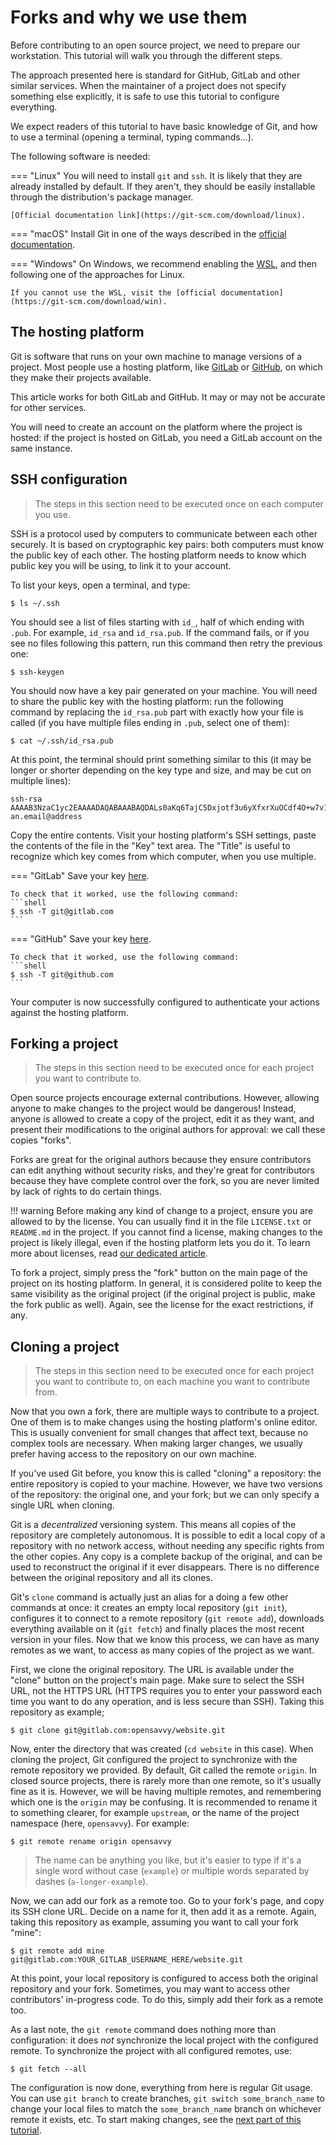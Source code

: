 # Forks and why we use them

Before contributing to an open source project, we need to prepare our workstation.
This tutorial will walk you through the different steps.

The approach presented here is standard for GitHub, GitLab and other similar services.
When the maintainer of a project does not specify something else explicitly, it is safe to use this tutorial to configure everything.

We expect readers of this tutorial to have basic knowledge of Git, and how to use a terminal (opening a terminal, typing commands…). 

The following software is needed:

=== "Linux"
    You will need to install `git` and `ssh`. It is likely that they are already installed by default. If they aren't, they should be easily installable through the distribution's package manager.

    [Official documentation link](https://git-scm.com/download/linux).

=== "macOS"
    Install Git in one of the ways described in the [official documentation](https://git-scm.com/download/mac).

=== "Windows"
    On Windows, we recommend enabling the [WSL](https://learn.microsoft.com/en-us/windows/wsl/install), and then following one of the approaches for Linux.

    If you cannot use the WSL, visit the [official documentation](https://git-scm.com/download/win).

## The hosting platform

Git is software that runs on your own machine to manage versions of a project.
Most people use a hosting platform, like [GitLab](https://about.gitlab.com/) or [GitHub](https://github.com/), on which they make their projects available.

This article works for both GitLab and GitHub. It may or may not be accurate for other services.

You will need to create an account on the platform where the project is hosted: if the project is hosted on GitLab, you need a GitLab account on the same instance.

## SSH configuration

> The steps in this section need to be executed once on each computer you use.

SSH is a protocol used by computers to communicate between each other securely. It is based on cryptographic key pairs: both computers must know the public key of each other. The hosting platform needs to know which public key you will be using, to link it to your account.

To list your keys, open a terminal, and type:
```shell
$ ls ~/.ssh
```
You should see a list of files starting with `id_`, half of which ending with `.pub`. For example, `id_rsa` and `id_rsa.pub`.
If the command fails, or if you see no files following this pattern, run this command then retry the previous one:
```shell
$ ssh-keygen
```

You should now have a key pair generated on your machine. You will need to share the public key with the hosting platform: run the following command by replacing the `id_rsa.pub` part with exactly how your file is called (if you have multiple files ending in `.pub`, select one of them):
```shell
$ cat ~/.ssh/id_rsa.pub
```

At this point, the terminal should print something similar to this (it may be longer or shorter depending on the key type and size, and may be cut on multiple lines):
```shell
ssh-rsa AAAAB3NzaC1yc2EAAAADAQABAAABAQDALs0aKq6TajC5Dxjotf3u6yXfxrXuOCdf4O+w7v1gTonqcm2G39FZaQAXA3NvWuJjRYQSNcdnUZxbNLwxRjk/Afz4uFerMHMw16s5FwBxh9wxi/uZYfnPLKIB6VRI9Psdt4iFGR6+U7ddgazeiEz9Zv6Tw5zZAvOo8UBg2NoIN6g70BuDlZfYZwqlEFWHQQXD2h59bgZJlhl7c8zbD+WN+U14PZmA3OYvTRYQehr+sz1ZQIU3FUnBNHorKpBGTQgkeMtZEAvw2HxuGlfurHu3COgNdnZqoabmV04PVMBpU4nTFh6pzYGByqo44KHyHcHqGCxsnUea/E/nYl7WQzR3 an.email@address
```

Copy the entire contents. Visit your hosting platform's SSH settings, paste the contents of the file in the "Key" text area. The "Title" is useful to recognize which key comes from which computer, when you use multiple.

=== "GitLab"
    Save your key [here](https://gitlab.com/-/profile/keys).

    To check that it worked, use the following command:
    ```shell
    $ ssh -T git@gitlab.com
    ```

=== "GitHub"
    Save your key [here](https://github.com/settings/ssh/new).

    To check that it worked, use the following command:
    ```shell
    $ ssh -T git@github.com
    ```

Your computer is now successfully configured to authenticate your actions against the hosting platform.

## Forking a project

> The steps in this section need to be executed once for each project you want to contribute to.

Open source projects encourage external contributions. However, allowing anyone to make changes to the project would be dangerous! Instead, anyone is allowed to create a copy of the project, edit it as they want, and present their modifications to the original authors for approval: we call these copies "forks".

Forks are great for the original authors because they ensure contributors can edit anything without security risks, and they're great for contributors because they have complete control over the fork, so you are never limited by lack of rights to do certain things.

!!! warning
    Before making any kind of change to a project, ensure you are allowed to by the license. You can usually find it in the file `LICENSE.txt` or `README.md` in the project. If you cannot find a license, making changes to the project is likely illegal, even if the hosting platform lets you do it. To learn more about licenses, read [our dedicated article](../licenses.md).

To fork a project, simply press the "fork" button on the main page of the project on its hosting platform. In general, it is considered polite to keep the same visibility as the original project (if the original project is public, make the fork public as well). Again, see the license for the exact restrictions, if any.

## Cloning a project

> The steps in this section need to be executed once for each project you want to contribute to, on each machine you want to contribute from.

Now that you own a fork, there are multiple ways to contribute to a project. One of them is to make changes using the hosting platform's online editor. This is usually convenient for small changes that affect text, because no complex tools are necessary. When making larger changes, we usually prefer having access to the repository on our own machine.

If you've used Git before, you know this is called "cloning" a repository: the entire repository is copied to your machine. However, we have two versions of the repository: the original one, and your fork; but we can only specify a single URL when cloning.

Git is a _decentralized_ versioning system. This means all copies of the repository are completely autonomous. It is possible to edit a local copy of a repository with no network access, without needing any specific rights from the other copies. Any copy is a complete backup of the original, and can be used to reconstruct the original if it ever disappears. There is no difference between the original repository and all its clones.

Git's `clone` command is actually just an alias for a doing a few other commands at once: it creates an empty local repository (`git init`), configures it to connect to a remote repository (`git remote add`), downloads everything available on it (`git fetch`) and finally places the most recent version in your files. Now that we know this process, we can have as many remotes as we want, to access as many copies of the project as we want.

First, we clone the original repository. The URL is available under the "clone" button on the project's main page. Make sure to select the SSH URL, not the HTTPS URL (HTTPS requires you to enter your password each time you want to do any operation, and is less secure than SSH). Taking this repository as example;
```shell
$ git clone git@gitlab.com:opensavvy/website.git
```
Now, enter the directory that was created (`cd website` in this case). When cloning the project, Git configured the project to synchronize with the remote repository we provided. By default, Git called the remote `origin`. In closed source projects, there is rarely more than one remote, so it's usually fine as it is. However, we will be having multiple remotes, and remembering which one is the `origin` may be confusing. It is recommended to rename it to something clearer, for example `upstream`, or the name of the project namespace (here, `opensavvy`). For example:
```shell
$ git remote rename origin opensavvy
```

> The name can be anything you like, but it's easier to type if it's a single word without case (`example`) or multiple words separated by dashes (`a-longer-example`).

Now, we can add our fork as a remote too. Go to your fork's page, and copy its SSH clone URL. Decide on a name for it, then add it as a remote. Again, taking this repository as example, assuming you want to call your fork "mine":
```shell
$ git remote add mine git@gitlab.com:YOUR_GITLAB_USERNAME_HERE/website.git
```

At this point, your local repository is configured to access both the original repository and your fork. Sometimes, you may want to access other contributors' in-progress code. To do this, simply add their fork as a remote too.

As a last note, the `git remote` command does nothing more than configuration: it does *not* synchronize the local project with the configured remote. To synchronize the project with all configured remotes, use:
```shell
$ git fetch --all
```

The configuration is now done, everything from here is regular Git usage. You can use `git branch` to create branches, `git switch some_branch_name` to change your local files to match the `some_branch_name` branch on whichever remote it exists, etc.
To start making changes, see the [next part of this tutorial](2-changes.md).

